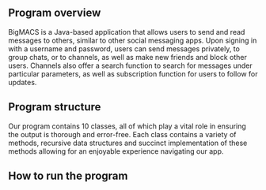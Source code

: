 ## Program overview

BigMACS is a Java-based application that allows users to send and read messages to others, similar to other social messaging apps. Upon signing in with a username and password, users can send messages privately, to group chats, or to channels, as well as make new friends and block other users. Channels also offer a search function to search for messages under particular parameters, as well as subscription function for users to follow for updates.

## Program structure

Our program contains 10 classes, all of which play a vital role in ensuring the output is thorough and error-free. Each class contains a variety of methods, recursive data structures and succinct implementation of these methods allowing for an enjoyable experience navigating our app.

## How to run the program